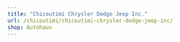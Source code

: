 ```yaml
---
title: "Chicoutimi Chrysler Dodge Jeep Inc."
url: /chicoutimi/chicoutimi-chrysler-dodge-jeep-inc/
shop: Autohaus
---
```

